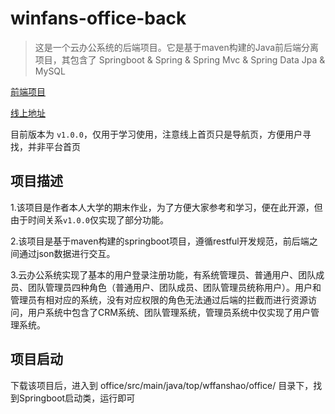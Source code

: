 # winfans-office-back

> 这是一个云办公系统的后端项目。它是基于maven构建的Java前后端分离项目，其包含了 Springboot & Spring & Spring Mvc & Spring Data Jpa & MySQL

[前端项目](https://github.com/Winfans/winfans-office-front)

[线上地址](http://office.wffanshao.top)

目前版本为 `v1.0.0`，仅用于学习使用，注意线上首页只是导航页，方便用户寻找，并非平台首页

## 项目描述
1.该项目是作者本人大学的期末作业，为了方便大家参考和学习，便在此开源，但由于时间关系`v1.0.0`仅实现了部分功能。

2.该项目是基于maven构建的springboot项目，遵循restful开发规范，前后端之间通过json数据进行交互。

3.云办公系统实现了基本的用户登录注册功能，有系统管理员、普通用户、团队成员、团队管理员四种角色（普通用户、团队成员、团队管理员统称用户）。用户和管理员有相对应的系统，没有对应权限的角色无法通过后端的拦截而进行资源访问，用户系统中包含了CRM系统、团队管理系统，管理员系统中仅实现了用户管理系统。

## 项目启动
下载该项目后，进入到 office/src/main/java/top/wffanshao/office/ 目录下，找到Springboot启动类，运行即可



